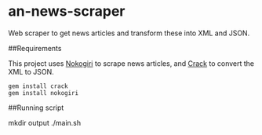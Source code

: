 an-news-scraper
===============

Web scraper to get news articles and transform these into XML and JSON.

##Requirements

This project uses
[Nokogiri](https://github.com/sparklemotion/nokogiri)
to scrape news articles, and
[Crack](https://github.com/jnunemaker/crack)
to convert the XML to JSON.

	gem install crack
	gem install nokogiri

##Running script

mkdir output
./main.sh

